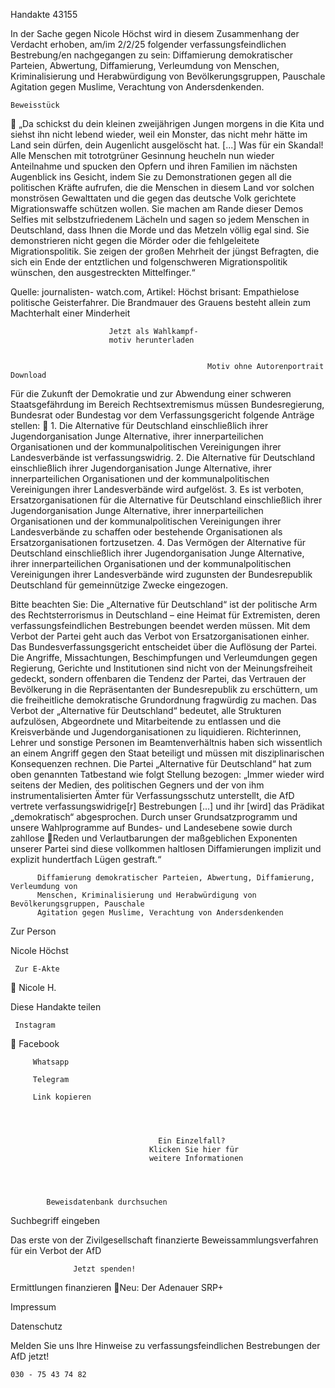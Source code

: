 Handakte 43155

In der Sache gegen Nicole Höchst wird in diesem Zusammenhang der Verdacht
erhoben, am/im 2/2/25 folgender verfassungsfeindlichen Bestrebung/en
nachgegangen zu sein: Diffamierung demokratischer Parteien, Abwertung,
Diffamierung, Verleumdung von Menschen, Kriminalisierung und
Herabwürdigung von Bevölkerungsgruppen, Pauschale Agitation gegen
Muslime, Verachtung von Andersdenkenden.




    Beweisstück
             „Da schickst du dein kleinen zweijährigen Jungen morgens in die Kita
             und siehst ihn nicht lebend wieder, weil ein Monster, das nicht mehr
             hätte im Land sein dürfen, dein Augenlicht ausgelöscht hat. [...] Was für
             ein Skandal! Alle Menschen mit totrotgrüner Gesinnung heucheln nun
             wieder Anteilnahme und spucken den Opfern und ihren Familien im
             nächsten Augenblick ins Gesicht, indem Sie zu Demonstrationen gegen
             all die politischen Kräfte aufrufen, die die Menschen in diesem Land vor
             solchen monströsen Gewalttaten und die gegen das deutsche Volk
             gerichtete Migrationswaffe schützen wollen. Sie machen am Rande
             dieser Demos Selfies mit selbstzufriedenem Lächeln und sagen so jedem
             Menschen in Deutschland, dass Ihnen die Morde und das Metzeln völlig
             egal sind. Sie demonstrieren nicht gegen die Mörder oder die
             fehlgeleitete Migrationspolitik. Sie zeigen der großen Mehrheit der
             jüngst Befragten, die sich ein Ende der entztlichen und folgenschweren
             Migrationspolitik wünschen, den ausgestreckten Mittelfinger.“



Quelle:
journalisten- watch.com, Artikel: Höchst brisant: Empathielose politische Geisterfahrer. Die Brandmauer des
Grauens besteht allein zum Machterhalt einer Minderheit




                          Jetzt als Wahlkampf-
                          motiv herunterladen


                                                Motiv ohne Autorenportrait                    Download




Für die Zukunft der Demokratie und zur Abwendung einer schweren
Staatsgefährdung im Bereich Rechtsextremismus müssen Bundesregierung,
Bundesrat oder Bundestag vor dem Verfassungsgericht folgende Anträge stellen:
   1. Die Alternative für Deutschland einschließlich ihrer Jugendorganisation
      Junge Alternative, ihrer innerparteilichen Organisationen und der
      kommunalpolitischen Vereinigungen ihrer Landesverbände ist
      verfassungswidrig.
   2. Die Alternative für Deutschland einschließlich ihrer Jugendorganisation
      Junge Alternative, ihrer innerparteilichen Organisationen und der
      kommunalpolitischen Vereinigungen ihrer Landesverbände wird aufgelöst.
   3. Es ist verboten, Ersatzorganisationen für die Alternative für Deutschland
      einschließlich ihrer Jugendorganisation Junge Alternative, ihrer
      innerparteilichen Organisationen und der kommunalpolitischen
      Vereinigungen ihrer Landesverbände zu schaffen oder bestehende
      Organisationen als Ersatzorganisationen fortzusetzen.
   4. Das Vermögen der Alternative für Deutschland einschließlich ihrer
      Jugendorganisation Junge Alternative, ihrer innerparteilichen Organisationen
      und der kommunalpolitischen Vereinigungen ihrer Landesverbände wird
      zugunsten der Bundesrepublik Deutschland für gemeinnützige Zwecke
      eingezogen.



Bitte beachten Sie: Die „Alternative für Deutschland“ ist der politische Arm des Rechtsterrorismus in
Deutschland – eine Heimat für Extremisten, deren verfassungsfeindlichen Bestrebungen beendet
werden müssen. Mit dem Verbot der Partei geht auch das Verbot von Ersatzorganisationen einher. Das
Bundesverfassungsgericht entscheidet über die Auflösung der Partei. Die Angriffe, Missachtungen,
Beschimpfungen und Verleumdungen gegen Regierung, Gerichte und Institutionen sind nicht von der
Meinungsfreiheit gedeckt, sondern offenbaren die Tendenz der Partei, das Vertrauen der Bevölkerung
in die Repräsentanten der Bundesrepublik zu erschüttern, um die freiheitliche demokratische
Grundordnung fragwürdig zu machen. Das Verbot der „Alternative für Deutschland“ bedeutet, alle
Strukturen aufzulösen, Abgeordnete und Mitarbeitende zu entlassen und die Kreisverbände und
Jugendorganisationen zu liquidieren. Richterinnen, Lehrer und sonstige Personen im
Beamtenverhältnis haben sich wissentlich an einem Angriff gegen den Staat beteiligt und müssen mit
disziplinarischen Konsequenzen rechnen.
Die Partei „Alternative für Deutschland“ hat zum oben genannten Tatbestand wie folgt Stellung
bezogen: „Immer wieder wird seitens der Medien, des politischen Gegners und der von ihm
instrumentalisierten Ämter für Verfassungsschutz unterstellt, die AfD vertrete verfassungswidrige[r]
Bestrebungen […] und ihr [wird] das Prädikat „demokratisch“ abgesprochen. Durch unser
Grundsatzprogramm und unsere Wahlprogramme auf Bundes- und Landesebene sowie durch zahllose
Reden und Verlautbarungen der maßgeblichen Exponenten unserer Partei sind diese vollkommen
haltlosen Diffamierungen implizit und explizit hundertfach Lügen gestraft.“




          Diffamierung demokratischer Parteien, Abwertung, Diffamierung, Verleumdung von
          Menschen, Kriminalisierung und Herabwürdigung von Bevölkerungsgruppen, Pauschale
          Agitation gegen Muslime, Verachtung von Andersdenkenden




   Zur Person


   Nicole Höchst

     Zur E-Akte
                        Nicole H.

Diese Handakte teilen


     Instagram
         Facebook

         Whatsapp

         Telegram

         Link kopieren




                                     Ein Einzelfall?
                                   Klicken Sie hier für
                                   weitere Informationen




            Beweisdatenbank durchsuchen

  Suchbegriff eingeben

  Das erste von der Zivilgesellschaft finanzierte
   Beweissammlungsverfahren für ein Verbot
                     der AfD

                  Jetzt spenden!




Ermittlungen finanzieren
Neu: Der Adenauer SRP+

Impressum

Datenschutz




Melden Sie uns Ihre Hinweise zu verfassungsfeindlichen Bestrebungen der AfD
jetzt!

    030 - 75 43 74 82
